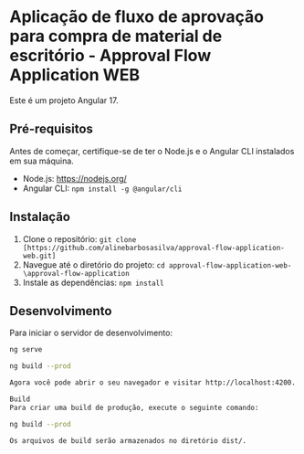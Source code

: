 #  Aplicação de fluxo de aprovação para compra de material de escritório - Approval Flow Application WEB

Este é um projeto Angular 17.

## Pré-requisitos

Antes de começar, certifique-se de ter o Node.js e o Angular CLI instalados em sua máquina.

- Node.js: https://nodejs.org/
- Angular CLI: `npm install -g @angular/cli`

## Instalação

1. Clone o repositório: `git clone [https://github.com/alinebarbosasilva/approval-flow-application-web.git]`
2. Navegue até o diretório do projeto: `cd approval-flow-application-web-\approval-flow-application`
3. Instale as dependências: `npm install`

## Desenvolvimento

Para iniciar o servidor de desenvolvimento:

```bash
ng serve

ng build --prod

Agora você pode abrir o seu navegador e visitar http://localhost:4200.

Build
Para criar uma build de produção, execute o seguinte comando:

ng build --prod

Os arquivos de build serão armazenados no diretório dist/.
